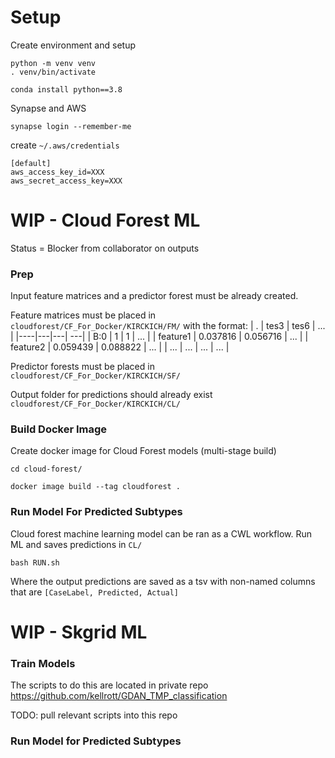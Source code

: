 # Setup

Create environment and setup
```
python -m venv venv
. venv/bin/activate

conda install python==3.8
```

Synapse and AWS
```
synapse login --remember-me
```

create `~/.aws/credentials`

```
[default]
aws_access_key_id=XXX
aws_secret_access_key=XXX
```


# WIP - Cloud Forest ML

Status = Blocker from collaborator on outputs

### Prep
Input feature matrices and a predictor forest must be already created.

Feature matrices must be placed in `cloudforest/CF_For_Docker/KIRCKICH/FM/` with the format:
| .  | tes3 | tes6 | ... |
|----|---|---| ---|
| B:0 | 1 | 1 | ... |
| feature1  | 0.037816 | 0.056716 | ... |
| feature2  | 0.059439 | 0.088822 | ... |
| ... | ... | ... | ... |

Predictor forests must be placed in `cloudforest/CF_For_Docker/KIRCKICH/SF/`

Output folder for predictions should already exist `cloudforest/CF_For_Docker/KIRCKICH/CL/`


### Build Docker Image
Create docker image for Cloud Forest models (multi-stage build)
```
cd cloud-forest/
```
```
docker image build --tag cloudforest .
```

### Run Model For Predicted Subtypes
Cloud forest machine learning model can be ran as a CWL workflow. Run ML and saves predictions in `CL/`
```
bash RUN.sh
```
Where the output predictions are saved as a tsv with non-named columns that are `[CaseLabel, Predicted, Actual]`


# WIP - Skgrid ML
### Train Models
The scripts to do this are located in private repo https://github.com/kellrott/GDAN_TMP_classification

TODO: pull relevant scripts into this repo

### Run Model for Predicted Subtypes
